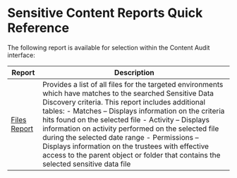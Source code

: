 # Sensitive Content Reports Quick Reference

The following report is available for selection within the Content Audit interface:

| Report                                                                                                              | Description                                                                                                                                                                                                                                                                                                                                                                                                                                                                                                                    |
| ------------------------------------------------------------------------------------------------------------------- | ------------------------------------------------------------------------------------------------------------------------------------------------------------------------------------------------------------------------------------------------------------------------------------------------------------------------------------------------------------------------------------------------------------------------------------------------------------------------------------------------------------------------------ |
| [Files Report](/docs/accessinformationcenter/11.6/access/informationcenter/resourceaudit/sensitivecontent/files.md) | Provides a list of all files for the targeted environments which have matches to the searched Sensitive Data Discovery criteria. This report includes additional tables: - Matches – Displays information on the criteria hits found on the selected file - Activity – Displays information on activity performed on the selected file during the selected date range - Permissions – Displays information on the trustees with effective access to the parent object or folder that contains the selected sensitive data file |
